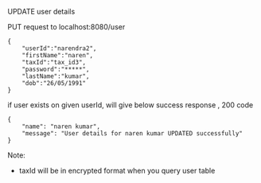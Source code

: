 
UPDATE user details

PUT request to localhost:8080/user

```
{
	"userId":"narendra2",
	"firstName":"naren",
	"taxId":"tax_id3",
	"password":"*****",
	"lastName":"kumar",
	"dob":"26/05/1991"
}  
```

if user exists on given userId, will give below success response , 200 code

```
{
    "name": "naren kumar",
    "message": "User details for naren kumar UPDATED successfully"
}
```

Note:
- taxId will be in encrypted format when you query user table